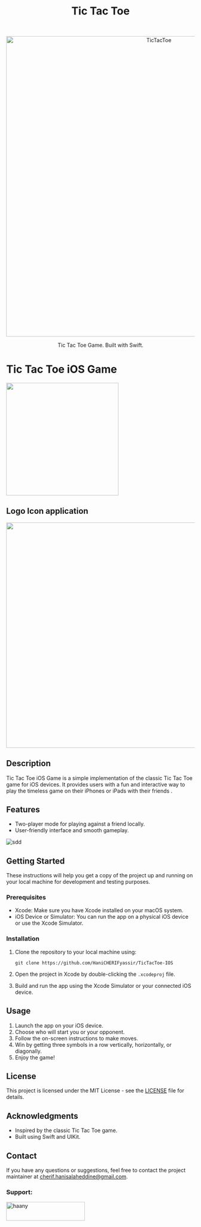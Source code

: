<h1 align="center"> Tic Tac Toe </h1> <br>
<p align="center">
  <a>
    <img alt="TicTacToe" title="TicTacToe" src="https://github.com/HaniCHERIFyassir/TicTacToe-IOS/assets/18191790/e6be6a2b-24b2-4098-af96-e58d48f11edf" width="800">
    

  </a>
</p>

<p align="center">
  Tic Tac Toe Game. Built with Swift.
</p>

# Tic Tac Toe iOS Game

<img src="https://github.com/HaniCHERIFyassir/TicTacToe-IOS/assets/18191790/37e5f89b-a3b1-4cf5-857b-d2e82d46749c" width="300" />

## Logo Icon application 

<img src="https://github.com/HaniCHERIFyassir/TicTacToe-IOS/assets/18191790/acbd0fc3-b80c-49b8-a02a-05aed7907026" width="600" />



## Description

Tic Tac Toe iOS Game is a simple implementation of the classic Tic Tac Toe game for iOS devices. It provides users with a fun and interactive way to play the timeless game on their iPhones or iPads with their friends .


## Features

- Two-player mode for playing against a friend locally.
- User-friendly interface and smooth gameplay.

![sdd](https://github.com/HaniCHERIFyassir/TicTacToe-IOS/assets/18191790/bdb977bd-f6ee-4ddd-bcf5-0098b989a7fa)


## Getting Started

These instructions will help you get a copy of the project up and running on your local machine for development and testing purposes.

### Prerequisites

- Xcode: Make sure you have Xcode installed on your macOS system.
- iOS Device or Simulator: You can run the app on a physical iOS device or use the Xcode Simulator.

### Installation

1. Clone the repository to your local machine using:
   ```
   git clone https://github.com/HaniCHERIFyassir/TicTacToe-IOS
   ```

2. Open the project in Xcode by double-clicking the `.xcodeproj` file.

3. Build and run the app using the Xcode Simulator or your connected iOS device.

## Usage

1. Launch the app on your iOS device.
2. Choose who will start you or your opponent.
3. Follow the on-screen instructions to make moves.
4. Win by getting three symbols in a row vertically, horizontally, or diagonally.
5. Enjoy the game!

## License

This project is licensed under the MIT License - see the [LICENSE]() file for details.

## Acknowledgments

- Inspired by the classic Tic Tac Toe game.
- Built using Swift and UIKit.

## Contact

If you have any questions or suggestions, feel free to contact the project maintainer at cherif.hanisalaheddine@gmail.com.



<h3 align="left">Support:</h3>
<p><a href="https://www.buymeacoffee.com/haany"> <img align="left" src="https://cdn.buymeacoffee.com/buttons/v2/default-yellow.png" height="50" width="210" alt="haany" /></a></p><br><br>
